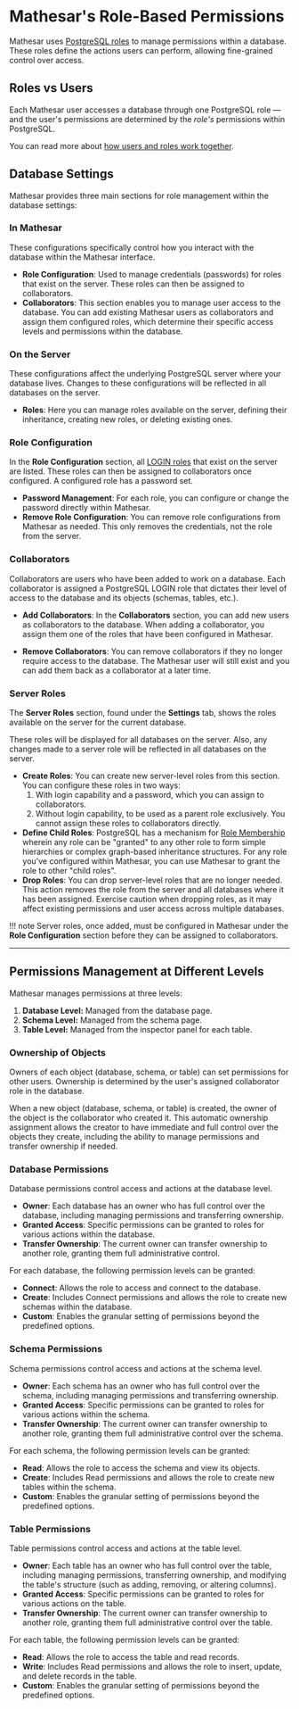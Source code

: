 # Mathesar's Role-Based Permissions

Mathesar uses [PostgreSQL roles](https://www.postgresql.org/docs/current/user-manag.html) to manage permissions within a database. These roles define the actions users can perform, allowing fine-grained control over access.

## Roles vs Users

Each Mathesar user accesses a database through one PostgreSQL role — and the user's permissions are determined by the _role's_ permissions within PostgreSQL.

You can read more about [how users and roles work together](./users.md#users-vs-roles).

## Database Settings

Mathesar provides three main sections for role management within the database settings:

### In Mathesar

These configurations specifically control how you interact with the database within the Mathesar interface.

- **Role Configuration**: Used to manage credentials (passwords) for roles that exist on the server. These roles can then be assigned to collaborators.
- **Collaborators**: This section enables you to manage user access to the database. You can add existing Mathesar users as collaborators and assign them configured roles, which determine their specific access levels and permissions within the database.

### On the Server

These configurations affect the underlying PostgreSQL server where your database lives. Changes to these configurations will be reflected in all databases on the server.

- **Roles**: Here you can manage roles available on the server, defining their inheritance, creating new roles, or deleting existing ones.

### Role Configuration

In the **Role Configuration** section, all [LOGIN roles](https://www.postgresql.org/docs/current/role-attributes.html#ROLE-ATTRIBUTES) that exist on the server are listed. These roles can then be assigned to collaborators once configured. A configured role has a password set.

- **Password Management**: For each role, you can configure or change the password directly within Mathesar.
- **Remove Role Configuration**: You can remove role configurations from Mathesar as needed. This only removes the credentials, not the role from the server.

### Collaborators

Collaborators are users who have been added to work on a database. Each collaborator is assigned a PostgreSQL LOGIN role that dictates their level of access to the database and its objects (schemas, tables, etc.).

- **Add Collaborators**: In the **Collaborators** section, you can add new users as collaborators to the database. When adding a collaborator, you assign them one of the roles that have been configured in Mathesar.

- **Remove Collaborators**: You can remove collaborators if they no longer require access to the database. The Mathesar user will still exist and you can add them back as a collaborator at a later time.

### Server Roles

The **Server Roles** section, found under the **Settings** tab, shows the roles available on the server for the current database.

These roles will be displayed for all databases on the server. Also, any changes made to a server role will be reflected in all databases on the server.

- **Create Roles**: You can create new server-level roles from this section. You can configure these roles in two ways:
    1. With login capability and a password, which you can assign to collaborators.
    2. Without login capability, to be used as a parent role exclusively. You cannot assign these roles to collaborators directly.
- **Define Child Roles**: PostgreSQL has a mechanism for [Role Membership](https://www.postgresql.org/docs/current/role-membership.html) wherein any role can be "granted" to any other role to form simple hierarchies or complex graph-based inheritance structures. For any role you've configured within Mathesar, you can use Mathesar to grant the role to other "child roles".
- **Drop Roles**: You can drop server-level roles that are no longer needed. This action removes the role from the server and all databases where it has been assigned. Exercise caution when dropping roles, as it may affect existing permissions and user access across multiple databases.

!!! note
    Server roles, once added, must be configured in Mathesar under the **Role Configuration** section before they can be assigned to collaborators.

---

## Permissions Management at Different Levels

Mathesar manages permissions at three levels:

1. **Database Level:** Managed from the database page.
2. **Schema Level:** Managed from the schema page.
3. **Table Level:** Managed from the inspector panel for each table.

### Ownership of Objects

Owners of each object (database, schema, or table) can set permissions for other users. Ownership is determined by the user's assigned collaborator role in the database.

When a new object (database, schema, or table) is created, the owner of the object is the collaborator who created it. This automatic ownership assignment allows the creator to have immediate and full control over the objects they create, including the ability to manage permissions and transfer ownership if needed.

### Database Permissions

Database permissions control access and actions at the database level.

- **Owner**: Each database has an owner who has full control over the database, including managing permissions and transferring ownership.
- **Granted Access**: Specific permissions can be granted to roles for various actions within the database.
- **Transfer Ownership**: The current owner can transfer ownership to another role, granting them full administrative control.

For each database, the following permission levels can be granted:

- **Connect**: Allows the role to access and connect to the database.
- **Create**: Includes Connect permissions and allows the role to create new schemas within the database.
- **Custom**: Enables the granular setting of permissions beyond the predefined options.

### Schema Permissions

Schema permissions control access and actions at the schema level.

- **Owner**: Each schema has an owner who has full control over the schema, including managing permissions and transferring ownership.
- **Granted Access**: Specific permissions can be granted to roles for various actions within the schema.
- **Transfer Ownership**: The current owner can transfer ownership to another role, granting them full administrative control over the schema.

For each schema, the following permission levels can be granted:

- **Read**: Allows the role to access the schema and view its objects.
- **Create**: Includes Read permissions and allows the role to create new tables within the schema.
- **Custom**: Enables the granular setting of permissions beyond the predefined options.

### Table Permissions

Table permissions control access and actions at the table level.

- **Owner**: Each table has an owner who has full control over the table, including managing permissions, transferring ownership, and modifying the table's structure (such as adding, removing, or altering columns).
- **Granted Access**: Specific permissions can be granted to roles for various actions on the table.
- **Transfer Ownership**: The current owner can transfer ownership to another role, granting them full administrative control over the table.

For each table, the following permission levels can be granted:

- **Read**: Allows the role to access the table and read records.
- **Write**: Includes Read permissions and allows the role to insert, update, and delete records in the table.
- **Custom**: Enables the granular setting of permissions beyond the predefined options.
